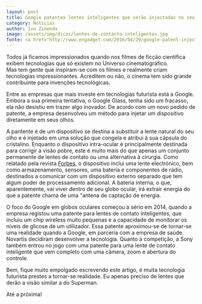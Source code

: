```yaml
---
layout: post
title: Google patentea lentes inteligentes que serão injectadas no seu olho
category: Noticias
author: Ivo Zinenda
image: /assets/img/dicas/lentes-de-contacto-inteligentes.jpg
fonte: <a href="http://www.engadget.com/2016/04/29/google-patent-injectable-smart-lenses/?sr_source=Twitter">Engadget</a>
---
```


Todos já ficamos impressionados quando nos filmes de ficção científica exibem tecnologias que só existem no Universo cinematográfico.<br>
Mas tem gente que inspiram-se com os filmes e realmente criam tecnologias impressionantes.
Acreditem ou não, o cinema tem sido grande contribuinte para invenções tecnológicas.

Entre as empresas que mais investe em tecnologias futurista está a Google.
Embora a sua primeira tentativa, o Google Glass, tenha sido um fracasso, ela não desistiu em trazer algo inovador.
De acordo com um novo pedido de patente, a empresa desenvolveu um método para injetar um dispositivo diretamente em seus olhos.

A pantente é de um  dispositivo se destina a substituir a lente natural do seu olho e é injetado em uma solução que congela e atribui à sua cápsula do cristalino. 
Enquanto o dispositivo intra-ocular é principalmente destinada para corrigir a visão pobre, este é muito mais do que apenas um conjunto permanente de lentes de contato ou uma alternativa à cirurgia. 
Como relatado pela revista [Forbes](http://www.forbes.com/sites/aarontilley/2016/04/28/google-device-eyeball/#cde379c4141c), o dispositivo inclui uma lente electrónico, bem como armazenamento, sensores, uma bateria e componentes de rádio, destinados a comunicar com um dispositivo externo separado que tem algum poder de processamento adicional. 
A bateria interna, o que, aparentemente, vai viver dentro de seu globo ocular, irá extrair energia do que a patente chama de uma "antena de captação de energia.

O foco do Google em globos oculares começou a sério em 2014, quando a empresa registou uma patente para lentes de contato inteligentes, que incluiu um chip wireless muito pequenas e a capacidade de monitorar os níveis de glicose de um utilizador. 
Essa patente aproximou-se de tornar-se uma realidade quando a Google, em parceria com a empresa de saúde Novartis decidiram desenvolver a tecnologia. 
Quanto à competição, a Sony também entrou no jogo com uma patente para uma lente de contato inteligente que vem completo com uma câmera, zoom e abertura do controle.

Bem, fique muito empolgado escrevendo este artigo, é muita tecnologia futurista prestes a tornar-se realidade.
Eu apenas preciso de lentes que derão a visão similar a do Superman.

Até a próxima!